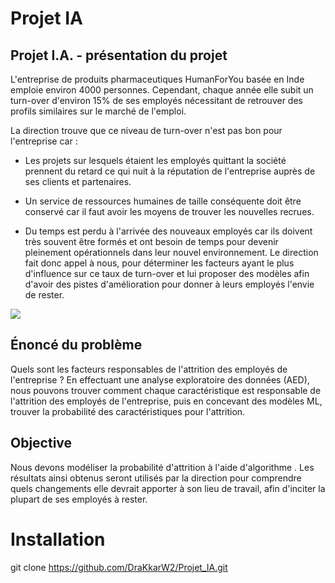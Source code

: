 # Projet IA
## Projet I.A. - présentation du projet
L'entreprise de produits pharmaceutiques HumanForYou basée en Inde emploie environ 4000 personnes. Cependant, chaque année elle subit un turn-over d'environ 15% de ses employés nécessitant de retrouver des profils similaires sur le marché de l'emploi.

La direction trouve que ce niveau de turn-over n'est pas bon pour l'entreprise car :

- Les projets sur lesquels étaient les employés quittant la société prennent du retard ce qui nuit à la réputation de l'entreprise auprès de ses   clients et partenaires.

- Un service de ressources humaines de taille conséquente doit être conservé car il faut avoir les moyens de trouver les nouvelles recrues.

- Du temps est perdu à l'arrivée des nouveaux employés car ils doivent très souvent être formés et ont besoin de temps pour devenir pleinement opérationnels dans leur nouvel environnement.
Le direction fait donc appel à nous, pour déterminer les facteurs ayant le plus d'influence sur ce taux de turn-over et lui proposer des modèles afin d'avoir des pistes d'amélioration pour donner à leurs employés l'envie de rester.

![](https://media.tenor.com/WtsU8aG6ZTYAAAAC/penguin-working.gif)
## Énoncé du problème
Quels sont les facteurs responsables de l'attrition des employés de l'entreprise ? En effectuant une analyse exploratoire des données (AED), nous pouvons trouver comment chaque caractéristique est responsable de l'attrition des employés de l'entreprise, puis en concevant des modèles ML, trouver la probabilité des caractéristiques pour l'attrition.

## Objective
Nous devons modéliser la probabilité d'attrition à l'aide d'algorithme . Les résultats ainsi obtenus seront utilisés par la direction pour comprendre quels changements elle devrait apporter à son lieu de travail, afin d'inciter la plupart de ses employés à rester.

# Installation 
git clone https://github.com/DraKkarW2/Projet_IA.git